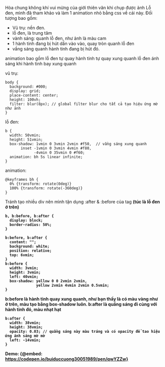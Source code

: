Hòa chung không khí vui mừng của giới thiên văn khi chụp được ảnh Lỗ đen, mình đã tham khảo và làm 1 animation nhỏ bằng css về cái này.
Đối tượng bao gồm:
- Vũ trụ: nền đen.
- lỗ đen, là trung tâm
- vành sáng: quanh lỗ đen, như ảnh là màu cam
- 1 hành tinh đang bị hút dần vào vào, quay tròn quanh lỗ đen
- vầng sáng quanh hành tinh đang bị hút đó.

animation bao gồm
lỗ đen tự quay
hành tinh tự quay xung quanh lỗ đen
ánh sáng khi hành tinh bay xung quanh

vũ trụ: 
```
body {
  background: #000;
  display: grid;
  place-content: center;
  height: 100vh;
  filter: blur(8px); // global filter blur cho tất cả tạo hiệu ứng mờ như ảnh
}
```

lỗ đen: 
```
b {
  width: 50vmin;
  height: 51vmin;
  box-shadow: 1vmin 0 3vmin 2vmin #f50,  // vầng sáng xung quanh
       inset -1vmin 0 3vmin 4vmin #f80,
             -4vmin 0 35vmin 0 #f60;
  animation: bh 5s linear infinite;
}
```

animation: 
```
@keyframes bh {
  0% {transform: rotate(0deg)}
  100% {transform: rotate(-360deg)}
}
```

Tránh tạo nhiều div nên mình tận dụng :after & :before của tag <b> (túc là lỗ đen ở trên)
    
```
b, b:before, b:after {
  display: block;
  border-radius: 50%;
}
```
    
```
b:before, b:after {
  content: "";
  background: white;
  position: relative;
  top: 6vmin;
}
b:before {
  width: 3vmin;
  height: 3vmin;
  left: 40vmin;
  box-shadow: yellow 0 0 2vmin 2vmin,
              yellow 2vmin 4vmin 2vmin 0.5vmin;
}

```
b:before là hành tinh quay xung quanh, như bạn thấy là có màu vàng như ở trên, màu tạo bằng box-shadow luôn.
b:after là quầng sáng đi cùng với hành tinh đó, màu nhạt hạt
```
b:after {
  width: 38vmin;
  height: 38vmin;
  opacity: 0.03; // quầng sáng này màu tráng và có opacity để tao hiệu ứng ánh sáng mờ mờ 
  left: -14vmin;
}
```
Demo:
    {@embed: https://codepen.io/buiduccuong30051989/pen/qwYZZw}